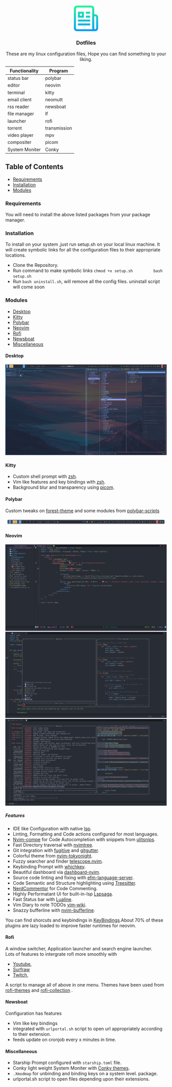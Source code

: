   
<br />
<div align="center">
  <a href="https://github.com/Zulqarnain-cc34/dotfiles">
    <img src="screenshots/logo.png" alt="Logo" width="80" height="80">
  </a>

<h3 align="center">Dotfiles</h3>

  <p align="center">
    These are my linux configuration files, Hope you can find something to your liking.
  </p>
</div>

| Functionality  | Program      |
|----------------|--------------|
| status bar     | polybar      |
| editor         | neovim       |
| terminal       | kitty        |
| email client   | neomutt      |
| rss reader     | newsboat     |
| file manager   | lf           |
| launcher       | rofi         |
| torrent        | transmission |
| video player   | mpv          |
| compositer     | picom        |
| System Moniter | Conky        |

## Table of Contents

- [Requirements](#requirements)
- [Installation](#installation)
- [Modules](#modules)

### Requirements

You will need to install the above listed packages from your package manager.

### Installation

To install on your system ,just run setup.sh on your local linux
machine. It will create symbolic links for all the configuration files
to their appropriate locations.

- Clone the Repository.
- Run command to make symbolic links
  `chmod +x setup.sh         bash setup.sh`
- Run `bash uninstall.sh`, will remove all the config files. uninstall
  script will come soon

### Modules

- [Desktop](#desktop)
- [Kitty](#kitty)
- [Polybar](#polybar)
- [Neovim](#neovim)
- [Rofi](#rofi)
- [Newsboat](#newsboat)
- [Miscellaneous](#miscellaneous)

#### Desktop

<p align="center">
    <img src="./screenshots/desktop-4.png"  title="alacritty">
</p>

#### Kitty 

- Custom shell prompt with
  [zsh](https://github.com/Zulqarnain-cc34/zsh).
- Vim like features and key bindings with [zsh](https://github.com/Zulqarnain-cc34/zsh).
- Background blur and transparency using
  [picom](https://github.com/yshui/picom).

#### Polybar

Custom tweaks on
[forest-theme](https://github.com/adi1090x/polybar-themes) and some
modules from
[polybar-scripts](https://github.com/polybar/polybar-scripts)

<p align="center">
<img src="./screenshots/polybar.png"  title="polybar">
</p>

#### Neovim

<p align="center">
<img src="./screenshots/neovim.png"  title="neovim">
<img src="./screenshots/neovim-1.png"  title="neovim">
<img src="./screenshots/neovim-2.png"  title="neovim">
</p>

##### Features

- IDE like Configuration with native
  [lsp](https://github.com/neovim/nvim-lspconfig).
- Linting, Formatting and Code actions configured for most languages.
- [Nvim-compe](https://github.com/hrsh7th/nvim-compe) for Code
  Autocompletion with snippets from
  [ulitsnips](https://github.com/SirVer/ultisnips).
- Fast Directory traversal with
  [nvimtree](https://github.com/kyazdani42/nvim-tree.lua).
- Git integration with [fugitive](https://github.com/tpope/vim-fugitive)
  and [gitgutter](https://github.com/airblade/vim-gitgutter).
- Colorful theme from
  [nvim-tokyonight](https://github.com/ghifarit53/tokyonight-vim).
- Fuzzy searcher and finder
  [telescope.nvim](https://github.com/nvim-telescope/telescope.nvim).
- Keybinding Prompt with
  [whichkey](https://github.com/folke/which-key.nvim).
- Beautiful dashboard via
  [dashboard-nvim](https://github.com/glepnir/dashboard-nvim).
- Source code linting and fixing with
  [efm-language-server](https://github.com/mattn/efm-langserver).
- Code Semantic and Structure highlighting using
  [Treesitter](https://github.com/nvim-treesitter/nvim-treesitter).
- [NerdCommentor](https://github.com/preservim/nerdcommenter) for Code
  Commenting.
- Highly Performatant UI for built-in-lsp
  [Lspsaga](https://github.com/glepnir/lspsaga.nvim).
- Fast Status bar with
  [Lualine](https://github.com/hoob3rt/lualine.nvim).
- Vim Diary to note TODOs
  [vim-wiki](https://github.com/vimwiki/vimwiki).
- Snazzy bufferline with
  [nvim-bufferline](https://github.com/akinsho/nvim-bufferline.lua).

You can find shorcuts and keybindings in
[KeyBindings](https://github.com/Zulqarnain-cc34/dotfiles/tree/main/nvim/README.md).About
70% of these plugins are lazy loaded to improve faster runtimes for
neovim.

#### Rofi

A window switcher, Application launcher and search engine launcher.
<br> Lots of
features to intergrate rofi more smoothly with 


- [Youtube](https://github.com/pystardust/ytfzf),
- [Surfraw](https://github.com/gotbletu/dotfiles_v2/tree/master/normal_user/rofi/.config/rofi/launchers)
- [Twitch](https://github.com/indeedwatson/rofi-twitch),

A script to manage all of above in one menu. Themes have been used
from [rofi-themes](https://github.com/davatorium/rofi-themes.git) and
[rofi-collection](https://github.com/Murzchnvok/rofi-collection) .

#### Newsboat

Configuration has features

- Vim like key bindings
- integrated with `urlportal.sh` script to open url appropriately
  according to their extension.
- feeds update on cronjob every x minutes in time.

#### Miscellaneous

- Starship Prompt configured with `starship.toml` file.
- Conky light weight System Moniter with [Conky themes](https://github.com/juliojsb/jotack).
- `.Xmodmap` for unbinding and binding keys on a system level.
  package.
- urlportal.sh script to open files depending upon their extensions.

